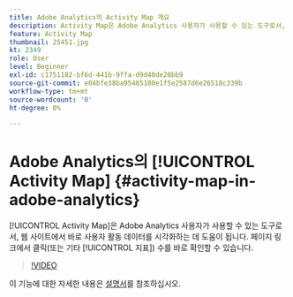 ```yaml
---
title: Adobe Analytics의 Activity Map 개요
description: Activity Map은 Adobe Analytics 사용자가 사용할 수 있는 도구로서, 웹 사이트에서 바로 사용자 활동 데이터를 시각화하는 데 도움이 됩니다. 페이지 링크에서 클릭(또는 기타 지표) 수를 바로 확인할 수 있습니다.
feature: Activity Map
thumbnail: 25451.jpg
kt: 2349
role: User
level: Beginner
exl-id: c1751182-bf6d-441b-9ffa-d9d40de20bb9
source-git-commit: e04bfe38ba95485180e1f5e2587d6e26518c339b
workflow-type: tm+mt
source-wordcount: '0'
ht-degree: 0%

---
```


# Adobe Analytics의 [!UICONTROL Activity Map] {#activity-map-in-adobe-analytics}

[!UICONTROL Activity Map]은 Adobe Analytics 사용자가 사용할 수 있는 도구로서, 웹 사이트에서 바로 사용자 활동 데이터를 시각화하는 데 도움이 됩니다. 페이지 링크에서 클릭(또는 기타 [!UICONTROL 지표]) 수를 바로 확인할 수 있습니다.

>[!VIDEO](https://video.tv.adobe.com/v/25451/?quality=12)

이 기능에 대한 자세한 내용은 [설명서](https://experienceleague.adobe.com/docs/analytics/analyze/activity-map/activity-map.html?lang=ko)를 참조하십시오.
